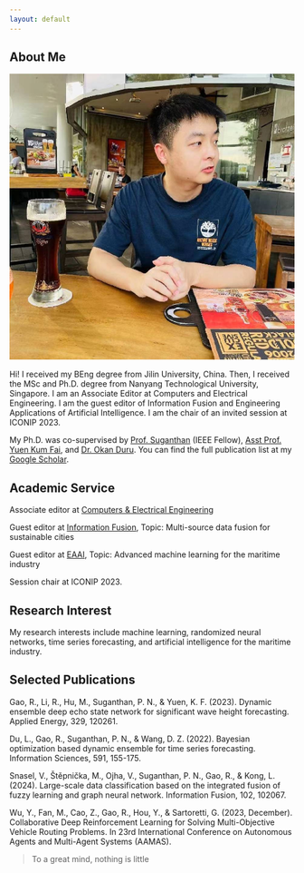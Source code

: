 ```yaml
---
layout: default
---
```


## About Me

<img class="profile-picture" src="GRB.jpg">

Hi! I received my BEng degree from Jilin University, China. Then, I received the MSc and Ph.D. degree from  Nanyang Technological University, Singapore. I am an Associate Editor at Computers and Electrical Engineering. I am the guest editor of Information Fusion and Engineering Applications of Artificial Intelligence. I am the chair of an invited session at ICONIP 2023.

My Ph.D. was co-supervised by [Prof. Suganthan](https://scholar.google.com/citations?user=yZNzBU0AAAAJ&hl=zh-CN) (IEEE Fellow), [Asst Prof. Yuen Kum Fai](https://dr.ntu.edu.sg/cris/rp/rp00720), and [Dr. Okan Duru](https://scholar.google.se/citations?user=JT_KdJgAAAAJ&hl=en). You can find the full publication list at my [Google Scholar](https://scholar.google.se/citations?user=PrIHu7QAAAAJ&hl=en&oi=ao).

## Academic Service
Associate editor at [Computers & Electrical Engineering](https://www.sciencedirect.com/journal/computers-and-electrical-engineering)

Guest editor at [Information Fusion](https://www.sciencedirect.com/journal/information-fusion), Topic: Multi-source data fusion for sustainable cities

Guest editor at [EAAI](https://www.sciencedirect.com/journal/engineering-applications-of-artificial-intelligence), Topic: Advanced machine learning for the maritime industry

Session chair at ICONIP 2023.

## Research Interest

My research interests include machine learning, randomized neural networks, time series forecasting, and artificial intelligence for the maritime industry.

## Selected Publications

Gao, R., Li, R., Hu, M., Suganthan, P. N., & Yuen, K. F. (2023). Dynamic ensemble deep echo state network for significant wave height forecasting. Applied Energy, 329, 120261.

Du, L., Gao, R., Suganthan, P. N., & Wang, D. Z. (2022). Bayesian optimization based dynamic ensemble for time series forecasting. Information Sciences, 591, 155-175.

Snasel, V., Štěpnička, M., Ojha, V., Suganthan, P. N., Gao, R., & Kong, L. (2024). Large-scale data classification based on the integrated fusion of fuzzy learning and graph neural network. Information Fusion, 102, 102067.

Wu, Y., Fan, M., Cao, Z., Gao, R., Hou, Y., & Sartoretti, G. (2023, December). Collaborative Deep Reinforcement Learning for Solving Multi-Objective Vehicle Routing Problems. In 23rd International Conference on Autonomous Agents and Multi-Agent Systems (AAMAS).




> To a great mind, nothing is little
